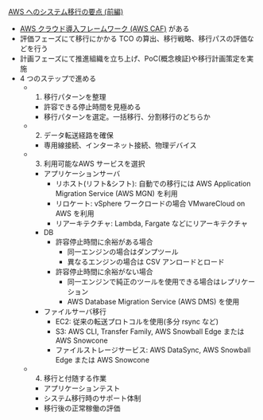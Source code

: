 
[AWS へのシステム移行の要点 (前編)](https://aws.amazon.com/jp/blogs/news/key-points-of-migrating-to-aws-part1/)

* [AWS クラウド導入フレームワーク (AWS CAF)](https://aws.amazon.com/jp/cloud-adoption-framework/) がある
* 評価フェーズにて移行にかかる TCO の算出、移行戦略、移行パスの評価などを行う
* 計画フェーズにて推進組織を立ち上げ、PoC(概念検証)や移行計画策定を実施
* 4 つのステップで進める
  * 1. 移行パターンを整理
    * 許容できる停止時間を見極める
    + 移行パターンを選定。一括移行、分割移行のどちらか
  * 2. データ転送経路を確保
    * 専用線接続、インターネット接続、物理デバイス
  * 3. 利用可能なAWS サービスを選択
    * アプリケーションサーバ
      * リホスト(リフト&シフト): 自動での移行には AWS Application Migration Service (AWS MGN) を利用
      * リロケート: vSphere ワークロードの場合 VMwareCloud on AWS を利用
      * リアーキテクチャ: Lambda, Fargate などにリアーキテクチャ
    * DB
      * 許容停止時間に余裕がある場合
        * 同一エンジンの場合はダンプツール
        * 異なるエンジンの場合は CSV アンロードとロード
      * 許容停止時間に余裕がない場合
        * 同一エンジンで純正のツールを使用できる場合はレプリケーション
        * AWS Database Migration Service (AWS DMS) を使用
    * ファイルサーバ移行
      * EC2: 従来の転送プロトコルを使用(多分 rsync など)
      * S3: AWS CLI, Transfer Family, AWS Snowball Edge または AWS Snowcone
      * ファイルストレージサービス: AWS DataSync, AWS Snowball Edge または AWS Snowcone
  * 4. 移行と付随する作業
    * アプリケーションテスト
    * システム移行時のサポート体制
    * 移行後の正常稼働の評価

